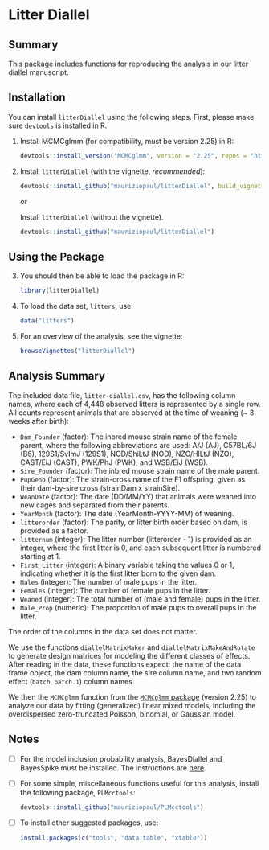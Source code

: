 # Litter Diallel

## Summary

This package includes functions for reproducing the analysis in our litter diallel manuscript.

## Installation

You can install `litterDiallel` using the following steps. First, please make sure `devtools` is installed in R.

1. Install MCMCglmm (for compatibility, must be version 2.25) in R:

    ```R
    devtools::install_version("MCMCglmm", version = "2.25", repos = "http://cran.us.r-project.org")
    ```

2. Install `litterDiallel` (with the vignette, _recommended_):

    ```R
    devtools::install_github("mauriziopaul/litterDiallel", build_vignettes=TRUE, build = TRUE, build_opts = c("--no-resave-data", "--no-manual"))
    ```
    
    or
    
    Install `litterDiallel` (without the vignette).

    ```R
    devtools::install_github("mauriziopaul/litterDiallel")
    ```

## Using the Package

3. You should then be able to load the package in R:

    ```R
    library(litterDiallel)
    ``` 

4. To load the data set, `litters`, use:

    ```R
    data("litters")
    ```

5. For an overview of the analysis, see the vignette:

    ```R
    browseVignettes("litterDiallel")
    ```

## Analysis Summary

The included data file, `litter-diallel.csv`, has the following column names, where each of 4,448 observed litters is represented by a single row. All counts represent animals that are observed at the time of weaning (~ 3 weeks after birth):

- `Dam_Founder` (factor): The inbred mouse strain name of the female parent, where the following abbreviations are used: A/J (AJ), C57BL/6J (B6), 129S1/SvImJ (129S1), NOD/ShiLtJ (NOD), NZO/HlLtJ (NZO), CAST/EiJ (CAST), PWK/PhJ (PWK), and WSB/EiJ (WSB).
- `Sire_Founder` (factor): The inbred mouse strain name of the male parent.
- `PupGeno` (factor): The strain-cross name of the F1 offspring, given as their dam-by-sire cross (strainDam x strainSire).
- `WeanDate` (factor): The date (DD/MM/YY) that animals were weaned into new cages and separated from their parents. 
- `YearMonth` (factor): The date (YearMonth-YYYY-MM) of weaning.
- `litterorder` (factor): The parity, or litter birth order based on dam, is provided as a factor.
- `litternum` (integer): The litter number (litterorder - 1) is provided as an integer, where the first litter is 0, and each subsequent litter is numbered starting at 1.
- `First_Litter` (integer): A binary variable taking the values 0 or 1, indicating whether it is the first litter born to the given dam.
- `Males` (integer): The number of male pups in the litter.
- `Females` (integer): The number of female pups in the litter.
- `Weaned` (integer): The total number of (male and female) pups in the litter.
- `Male_Prop` (numeric): The proportion of male pups to overall pups in the litter.

The order of the columns in the data set does not matter.

We use the functions `diallelMatrixMaker` and `diallelMatrixMakeAndRotate` to generate design matrices for modeling the different classes of effects. After reading in the data, these functions expect: the name of the data frame object, the dam column name, the sire column name, and two random effect (`batch`, `batch.1`) column names. 

We then the `MCMCglmm` function from the [`MCMCglmm` package](https://github.com/cran/MCMCglmm) (version 2.25) to analyze our data by fitting (generalized) linear mixed models, including the overdispersed zero-truncated Poisson, binomial, or Gaussian model.

## Notes

- [ ] For the model inclusion probability analysis, BayesDiallel and BayesSpike must be installed. The instructions are [here](http://valdarlab.unc.edu/software/bayesdiallel/BayesDiallel.html).

- [ ] For some simple, miscellaneous functions useful for this analysis, install the following package, `PLMcctools`:

    ```R
    devtools::install_github("mauriziopaul/PLMcctools")
    ```

- [ ] To install other suggested packages, use:

    ```R
    install.packages(c("tools", "data.table", "xtable"))
    ```

